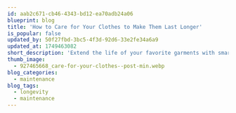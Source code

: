 ```yaml
---
id: aab2c671-cb46-4343-bd12-ea70adb24a06
blueprint: blog
title: 'How to Care for Your Clothes to Make Them Last Longer'
is_popular: false
updated_by: 50f27fbd-3bc5-4f3d-92d6-33e2fe34a6a9
updated_at: 1749463082
short_description: 'Extend the life of your favorite garments with smart care techniques. Learn practical tips for washing, drying, storing, and maintaining your clothes to keep them looking new and lasting longer.'
thumb_image:
  - 927465668_care-for-your-clothes--post-min.webp
blog_categories:
  - maintenance
blog_tags:
  - longevity
  - maintenance
---
```

